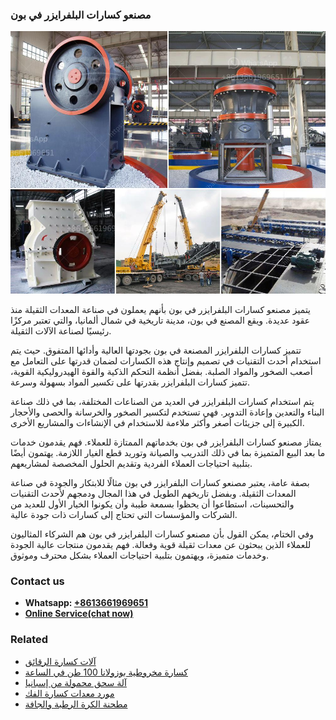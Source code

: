 <h3>مصنعو كسارات البلفرايزر في بون</h3><img src='1701853907.jpg' alt=''><p>يتميز مصنعو كسارات البلفرايزر في بون بأنهم يعملون في صناعة المعدات الثقيلة منذ عقود عديدة. ويقع المصنع في بون، مدينة تاريخية في شمال ألمانيا، والتي تعتبر مركزًا رئيسيًا لصناعة الآلات الثقيلة.</p><p>تتميز كسارات البلفرايزر المصنعة في بون بجودتها العالية وأدائها المتفوق. حيث يتم استخدام أحدث التقنيات في تصميم وإنتاج هذه الكسارات لضمان قدرتها على التعامل مع أصعب الصخور والمواد الصلبة. بفضل أنظمة التحكم الذكية والقوة الهيدروليكية القوية، تتميز كسارات البلفرايزر بقدرتها على تكسير المواد بسهولة وسرعة.</p><p>يتم استخدام كسارات البلفرايزر في العديد من الصناعات المختلفة، بما في ذلك صناعة البناء والتعدين وإعادة التدوير. فهي تستخدم لتكسير الصخور والخرسانة والحصى والأحجار الكبيرة إلى جزيئات أصغر وأكثر ملاءمة للاستخدام في الإنشاءات والمشاريع الأخرى.</p><p>يمتاز مصنعو كسارات البلفرايزر في بون بخدماتهم الممتازة للعملاء. فهم يقدمون خدمات ما بعد البيع المتميزة بما في ذلك التدريب والصيانة وتوريد قطع الغيار اللازمة. يهتمون أيضًا بتلبية احتياجات العملاء الفردية وتقديم الحلول المخصصة لمشاريعهم.</p><p>بصفة عامة، يعتبر مصنعو كسارات البلفرايزر في بون مثالًا للابتكار والجودة في صناعة المعدات الثقيلة. وبفضل تاريخهم الطويل في هذا المجال ودمجهم لأحدث التقنيات والتحسينات، استطاعوا أن يحظوا بسمعة طيبة وأن يكونوا الخيار الأول للعديد من الشركات والمؤسسات التي تحتاج إلى كسارات ذات جودة عالية.</p><p>وفي الختام، يمكن القول بأن مصنعو كسارات البلفرايزر في بون هم الشركاء المثاليون للعملاء الذين يبحثون عن معدات ثقيلة قوية وفعالة. فهم يقدمون منتجات عالية الجودة وخدمات متميزة، ويهتمون بتلبية احتياجات العملاء بشكل محترف وموثوق.</p><h3>Contact us</h3><ul><li><strong>Whatsapp:&nbsp;<a href="https://wa.me/8613661969651">+8613661969651</a></strong></li><li><a href="https://swt.shibang-china.com/?git&amp;zhl&amp;مصنعو كسارات البلفرايزر في بون"><strong>Online Service(chat now)</strong></a></li></ul><h3>Related</h3><ul><li><a href='آلات كسارة الرقائق.md'>آلات كسارة الرقائق</a></li><li><a href='كسارة مخروطية بوزولانا 100 طن في الساعة.md'>كسارة مخروطية بوزولانا 100 طن في الساعة</a></li><li><a href='آلة سحق محمولة من إسبانيا.md'>آلة سحق محمولة من إسبانيا</a></li><li><a href='مورد معدات كسارة الفك.md'>مورد معدات كسارة الفك</a></li><li><a href='مطحنة الكرة الرطبة والجافة.md'>مطحنة الكرة الرطبة والجافة</a></li></ul>